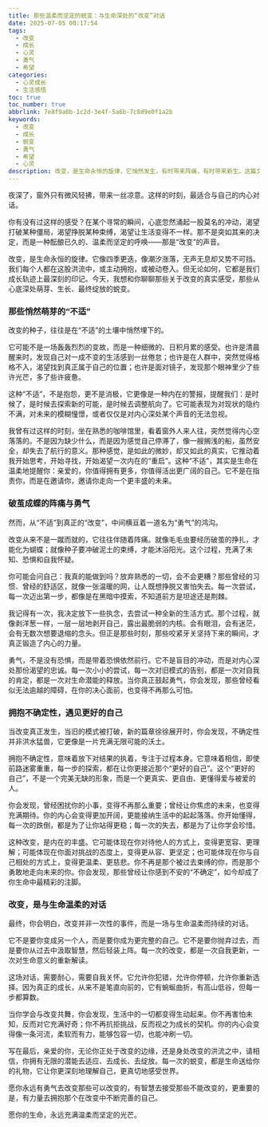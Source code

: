 ```yaml
---
title: 那些温柔而坚定的蜕变：与生命深处的“改变”对话
date: 2025-07-05 00:17:54
tags:
  - 改变
  - 成长
  - 心灵
  - 勇气
  - 希望
categories:
  - 心灵成长
  - 生活感悟
toc: true
toc_number: true
abbrlink: 7e8f9a0b-1c2d-3e4f-5a6b-7c8d9e0f1a2b
keywords:
  - 改变
  - 成长
  - 蜕变
  - 勇气
  - 希望
  - 心灵
description: 改变，是生命永恒的旋律，它悄然发生，有时带来阵痛，有时带来新生。这篇文章将带你走进内心深处，感受那些温柔而坚定的蜕变，理解改变的意义，并从中汲取力量，拥抱一个更真实、更丰盛的自己。
---
```


夜深了，窗外只有微风轻拂，带来一丝凉意。这样的时刻，最适合与自己的内心对话。

你有没有过这样的感受？在某个寻常的瞬间，心底忽然涌起一股莫名的冲动，渴望打破某种僵局，渴望挣脱某种束缚，渴望让生活变得不一样。那不是突如其来的决定，而是一种酝酿已久的、温柔而坚定的呼唤——那是“改变”的声音。

改变，是生命永恒的旋律。它像四季更迭，像潮汐涨落，无声无息却又势不可挡。我们每个人都在这股洪流中，或主动拥抱，或被动卷入。但无论如何，它都是我们成长轨迹上最深刻的印记。今天，我想和你聊聊那些关于改变的真实感受，那些从心底深处萌芽、生长、最终绽放的蜕变。

### 那些悄然萌芽的“不适”

改变的种子，往往是在“不适”的土壤中悄然埋下的。

它可能不是一场轰轰烈烈的变故，而是一种细微的、日积月累的感受。也许是清晨醒来时，发现自己对一成不变的生活感到一丝倦怠；也许是在人群中，突然觉得格格不入，渴望找到真正属于自己的位置；也许是面对镜子，发现那个眼神里少了些许光芒，多了些许疲惫。

这种“不适”，不是抱怨，更不是消极，它更像是一种内在的警报，提醒我们：是时候了，是时候去探索新的可能，是时候去调整航向了。它可能表现为对现状的隐约不满，对未来的模糊憧憬，或者仅仅是对内心深处某个声音的无法忽视。

我曾有过这样的时刻，坐在熟悉的咖啡馆里，看着窗外人来人往，突然觉得内心空落落的。不是因为缺少什么，而是因为感觉自己停滞了，像一艘搁浅的船，虽然安全，却失去了航行的意义。那种感觉，是如此的微妙，却又如此的真实，它推动着我开始思考，开始寻找，开始渴望一次内在的“重启”。这种“不适”，其实是生命在温柔地提醒你：亲爱的，你值得拥有更多，你值得活出更广阔的自己。它不是在指责你，而是在邀请你，邀请你走向一个更丰盛的未来。

### 破茧成蝶的阵痛与勇气

然而，从“不适”到真正的“改变”，中间横亘着一道名为“勇气”的鸿沟。

改变从来不是一蹴而就的，它往往伴随着阵痛。就像毛毛虫要经历破茧的挣扎，才能化为蝴蝶；就像种子要冲破泥土的束缚，才能沐浴阳光。这个过程，充满了未知、恐惧和自我怀疑。

你可能会问自己：我真的能做到吗？放弃熟悉的一切，会不会更糟？那些曾经的习惯、曾经的舒适区，就像一张温暖的网，让人既想挣脱又害怕失去。每一次尝试，每一次迈出第一步，都像是在黑暗中摸索，不知道前方是坦途还是荆棘。

我记得有一次，我决定放下一些执念，去尝试一种全新的生活方式。那个过程，就像剥洋葱一样，一层一层地剥开自己，露出最脆弱的内核。会有眼泪，会有迷茫，会有无数次想要退缩的念头。但正是那些时刻，那些咬紧牙关坚持下来的瞬间，才真正锻造了内心的力量。

勇气，不是没有恐惧，而是带着恐惧依然前行。它不是盲目的冲动，而是对内心深处那份渴望的忠诚。每一次小小的尝试，每一次对旧模式的告别，都是一次对自我的肯定，都是一次对生命潜能的释放。当你真正鼓起勇气，你会发现，那些曾经看似无法逾越的障碍，在你的决心面前，也变得不再那么可怕。

### 拥抱不确定性，遇见更好的自己

当改变真正发生，当旧的模式被打破，新的篇章徐徐展开时，你会发现，不确定性并非洪水猛兽，它更像是一片充满无限可能的沃土。

拥抱不确定性，意味着放下对结果的执着，专注于过程本身。它意味着相信，即使前路迷雾重重，每一步的探索，都在让你更接近那个“更好的自己”。这个“更好的自己”，不是一个完美无缺的形象，而是一个更真实、更自由、更懂得爱与被爱的人。

你会发现，曾经困扰你的小事，变得不再那么重要；曾经让你焦虑的未来，也变得充满期待。你的内心会变得更加开阔，更能接纳生活中的起起落落。你开始懂得，每一次的跌倒，都是为了让你站得更稳；每一次的失去，都是为了让你学会珍惜。

这种改变，是内在的丰盛。它可能体现在你对待他人的方式上，变得更宽容、更理解；可能体现在你面对挑战的态度上，变得更从容、更坚定；也可能体现在你与自己相处的方式上，变得更温柔、更慈悲。你不再是那个被过去束缚的你，而是那个勇敢地走向未来的你。你会发现，那些曾经让你感到不安的“不确定”，如今却成了你生命中最精彩的注脚。

### 改变，是与生命温柔的对话

最终，你会明白，改变并非一次性的事件，而是一场与生命温柔而持续的对话。

它不是要你变成另一个人，而是要你成为更完整的自己。它不是要你抛弃过去，而是要你从过去中汲取智慧，然后轻装上阵。每一次的改变，都是一次自我更新，一次对生命意义的重新解读。

这场对话，需要耐心，需要自我关怀。它允许你犯错，允许你停顿，允许你重新选择。因为真正的成长，从来不是笔直向前的，它有蜿蜒曲折，有高山低谷，但每一步都算数。

当你学会与改变共舞，你会发现，生活中的一切都变得生动起来。你不再害怕未知，反而对它充满好奇；你不再抗拒挑战，反而视之为成长的契机。你的内心会变得像一条河流，柔软而有力，能够包容一切，也能冲刷一切。

写在最后，亲爱的你，无论你正处于改变的边缘，还是身处改变的洪流之中，请相信，你拥有无限的潜能去适应、去成长、去绽放。每一次的蜕变，都是生命送给你的礼物，它让你更深刻地理解自己，更真切地感受世界。

愿你永远有勇气去改变那些可以改变的，有智慧去接受那些不能改变的，更重要的是，有力量去拥抱那个在改变中不断完善的自己。

愿你的生命，永远充满温柔而坚定的光芒。